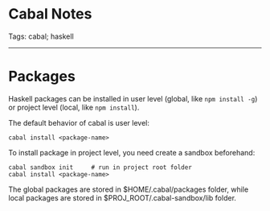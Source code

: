# Cabal Notes
Tags: cabal; haskell

------

# Packages

Haskell packages can be installed in user level (global, like `npm install -g`)
or project level (local, like `npm install`).

The default behavior of cabal is user level:

    cabal install <package-name>

To install package in project level, you need create a sandbox beforehand:

    cabal sandbox init     # run in project root folder
    cabal install <package-name>

The global packages are stored in $HOME/.cabal/packages folder,
while local packages are stored in $PROJ_ROOT/.cabal-sandbox/lib folder.
